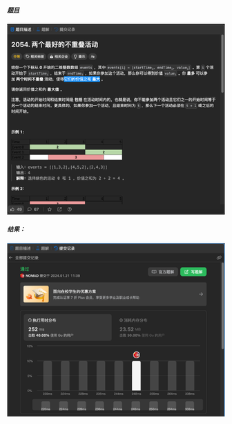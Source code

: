 ##### [题目](https://leetcode.cn/problems/two-best-non-overlapping-events/description/)
![pic](img.png)
##### 结果：
![pic](result.png)